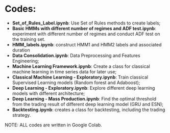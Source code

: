 # Codes:

- **Set_of_Rules_Label.ipynb**: Use Set of Rules methods to create labels;
- **Basic HMMs with different number of regimes and ADF test.ipynb**: experiment with different number of regimes and conduct ADF test on the training set.
- **HMM_labels.ipynb**: construct HMM1 and HMM2 labels and associated duration
- **Data Consolidation.ipynb**: Data Preprocessing and Features Engineering;
- **Machine Learning Framework.ipynb**: Create a class for classical machine learning in time series data for later use;
- **Classical Machine Learning - Exploratory.ipynb**: Train classical Supervised Learning models (Random forest and Adaboost);
- **Deep Learning - Exploratory.ipynb**: Explore different deep learning models with different architecture;
- **Deep Learning - Mass Production.ipynb**: Find the optimal threshold from the trading result of different deep learning model (GRU and ESN);
- **Backtesting.ipynb**: creates a class for backtesting, including the trading strategy. 

NOTE: ALL codes are written in Google Colab.
